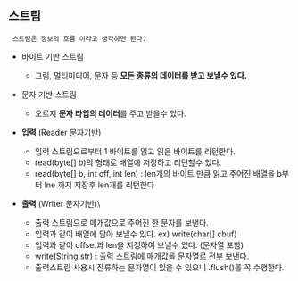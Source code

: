 
## 스트림
     스트림은 정보의 흐름 이라고 생각하면 된다.
- 바이트 기반 스트림
    - 그림, 멀티미디어, 문자 등 **모든 종류의 데이터를 받고 보낼수 있다.**
- 문자 기반 스트림
    - 오로지 **문자 타입의 데이터**를 주고 받을수 있다.

- **입력** (Reader 문자기반)
     - 입력 스트림으로부터 1 바이트를 읽고 읽은 바이트를 리턴한다.     
     - read(byte[] b)의 형태로 배열에 저장하고 리턴할수 있다.
     - read(byte[] b, int off, int len) : len개의 바이트 만큼 읽고 주어진 배열을 b부터 lne 까지 저장후 len개를 리턴한다
- **출력** (Writer 문자기반)\
     - 출력 스트림으로 매개값으로 주어진 한 문자를 보낸다.
     - 입력과 같이 배열에 담아 보낼수 있다. ex) write(char[] cbuf)
     - 입력과 같이 offset과 len을 지정하여 보낼수 있다. (문자열 포함)
     - write(String str) : 출력 스트림에 매개값을 문자열로 전부 보낸다.    
     - 출력스트림 사용시 잔류하는 문자열이 있을 수 있으니 .flush()를 꼭 수행한다. 
